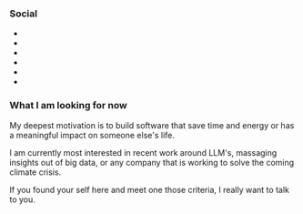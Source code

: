 ### Social

<div class="social-icons">
<ul>
<li><a href="http://corywestropp.com/develop/" alt="My Blog"><i class="icon-pencil"></i></a><li>
<li><a href="https://github.com/coryrwest" alt="My Github"><i class="icon-github"></i></a><li>
<li><a href="https://www.linkedin.com/in/corywest" alt="My Linkedin"><i class="icon-linkedin"></i></a><li>
</ul>
</div>

### What I am looking for now

My deepest motivation is to build software that save time and energy or has a meaningful impact on someone else's life.

I am currently most interested in recent work around LLM's, massaging insights out of big data, or any company that is working to solve the coming climate crisis.

If you found your self here and meet one those criteria, I really want to talk to you.


